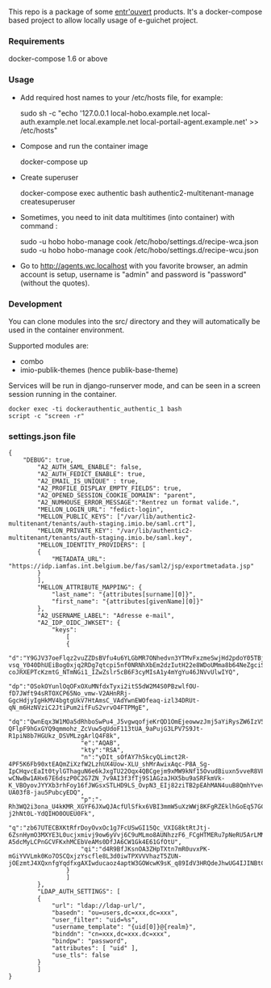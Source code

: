 This repo is a package of some [entr'ouvert](https://www.entrouvert.com) products.
It's a docker-compose based project to allow locally usage of e-guichet project.

### Requirements

docker-compose 1.6 or above

### Usage

- Add required host names to your /etc/hosts file, for example:

  sudo sh -c "echo '127.0.0.1 local-hobo.example.net local-auth.example.net local.example.net local-portail-agent.example.net' >> /etc/hosts"

- Compose and run the container image

  docker-compose up

- Create superuser

  docker-compose exec authentic bash
  authentic2-multitenant-manage createsuperuser

* Sometimes, you need to init data multitimes (into container) with command :

  sudo -u hobo hobo-manage cook /etc/hobo/settings.d/recipe-wca.json
  sudo -u hobo hobo-manage cook /etc/hobo/settings.d/recipe-wcu.json

* Go to http://agents.wc.localhost with you favorite browser, an admin account is
  setup, username is "admin" and password is "password" (without the quotes).

### Development

You can clone modules into the src/ directory and they will automatically be
used in the container environment.

Supported modules are:

- combo
- imio-publik-themes (hence publik-base-theme)

Services will be run in django-runserver mode, and can be seen in a screen
session running in the container.

    docker exec -ti dockerauthentic_authentic_1 bash
    script -c "screen -r"

### settings.json file

```
{
    "DEBUG": true,
        "A2_AUTH_SAML_ENABLE": false,
        "A2_AUTH_FEDICT_ENABLE": true,
        "A2_EMAIL_IS_UNIQUE" : true,
        "A2_PROFILE_DISPLAY_EMPTY_FIELDS": true,
        "A2_OPENED_SESSION_COOKIE_DOMAIN": "parent",
        "A2_NUMHOUSE_ERROR_MESSAGE":"Rentrez un format valide.",
        "MELLON_LOGIN_URL": "fedict-login",
        "MELLON_PUBLIC_KEYS": ["/var/lib/authentic2-multitenant/tenants/auth-staging.imio.be/saml.crt"],
        "MELLON_PRIVATE_KEY": "/var/lib/authentic2-multitenant/tenants/auth-staging.imio.be/saml.key",
        "MELLON_IDENTITY_PROVIDERS": [
        {
            "METADATA_URL": "https://idp.iamfas.int.belgium.be/fas/saml2/jsp/exportmetadata.jsp"
        }
        ],
        "MELLON_ATTRIBUTE_MAPPING": {
            "last_name": "{attributes[surname][0]}",
            "first_name": "{attributes[givenName][0]}"
        },
        "A2_USERNAME_LABEL": "Adresse e-mail",
        "A2_IDP_OIDC_JWKSET": {
            "keys":
                [
                {
                    "d":"Y9GJV37oeFlqz2vuZZDsBVfu4u6YLGbMR7ONhedvn3YTMvFxzmeSwjHd2pdoY05TBjgNbDk6QaCKVtqRrHsbbrmYN_6aRIoZk9KiZqLPvnrRUbe0_lLaozJxZjPa4urb8-vsq_Y040DhUEiBog0xjq2RDg7qtcpi5nf0NRNhXbEm2dzIutH22e8WDoUMma8b64NeZgciSmvdu24UUG_eoAt7fsy8xfL81nxA6qk0mWFrjyCpvxmjEotuCBQ79JLzStWeiKkBx80mokNnMTD3bZm-coJRXEPTcKzmtG_NTmNGi1_IZwZslr5cB6F3cyMIsA1y4mYgYu46JNVvUlwIYQ",
                    "dp":"OSokOYunlOqOFxOXuMNfdxTyxi2itS5dW2M4S0PBzwlfOU-fD7JWft94sRTOXCP65No_vmw-V2AHnRRj-GgcHdjyIgHkMV4bgtgUkV7HtAmsC_VAdYwnEWOfeaq-izl34DRUt-qN_m6HzNVziC2JtiPum2ifFuS2vrvO4FTPMgE",
                    "dq":"QwnEqx3W1MOa5dRhboSwPu4_J5vgwqofjeKrQD1OmEjeowwzJmj5aYiRysZW6IzV5L7XpW081EdxDXI6ddBGWRq-QFlpF9hGxGYQ9qmmohz_ZcVuw5qUdoF113tUA_9aPujG3LPV7S9Jt-R1piN8b7HGUkz_DSVMLzgArlQ4F8k",
                    "e":"AQAB",
                    "kty":"RSA",
                    "n":"yDIt_sOfAY7h5kcyQLimct2R-4PF5K6Fb90xtEAQmZiXzfW2LzhUX4Uow-XLU_shMrAwixAqc-P8A_Sg-IpCHqvcEaIt0tylGThaguN6e6kJxgTU22Oqx4QBCgejm9xMW9kNf15OvudBiuxn5vveR8VFts_pWU-wCNwBw1AHx67E6dszP0C2G7ZN_7v9AI3f3fTj9S1AGzaJHX5bu9aSRFkmVk-K_VBOyovJYYXb3rhFoy16fJWGsxSTLHD9LS_OvpN3_EIj82ziTB2pEAhMAN4uuB8QmhYvevBin96TbECNMCuIbxenbZYyn1FslXWn29-UA03f8-jau5PubcyEDQ",
                    "p":"-Rh3WQ2i3ona_U4kKMR_XGYF6JXwQJAcfUlSfkx6VBI3mmW5uXzWWj8KFgRZEklhGoEq57GCyPWiRARgFOdLRHGQzJidvZaNFqpWw96oFP5eDaOdmLmtthr59l6kUqfQgUwRF_QeHEOlgQrmXBG7-j2hNt0L-YdQIHO0OUEU0Fk",
                    "q":"zb67UTECBXKtRfrDoyOvxOc1g7FcUSwGI15Qc_VXIG8ktRtJtj-6ZsnHymO3MXYE3L0ucjxmivj9ow6yVvj6C9uMLmo8AUNhzzF6_FCgHTMERu7pNeRU5ArLMMJA-A5dcMyLCPnGCVFKxhMCEbVeAMs0DfJA6CW1Gk4E61GfOtU",
                    "qi":"d4R9BfJKsnOA3ZHpTXtn7mR0uvxPK-mGiYVVLmk0Ko7OSCQxjzYscfle8L3d0iwTPXVVVhazT5ZUN-jOEzmtJ4XQxnfgYqdfxgAXIwducaoz4aptW3GOWcwK9sK_q89IdV3HRQdeJhwUG4IJINBtC7QYvwE9FNhWvC9DsB5VAEo"
                }
                ]
        },
        "LDAP_AUTH_SETTINGS": [
        {
            "url": "ldap://ldap-url/",
            "basedn": "ou=users,dc=xxx,dc=xxx",
            "user_filter": "uid=%s",
            "username_template": "{uid[0]}@{realm}",
            "binddn": "cn=xxx,dc=xxx.dc=xxx",
            "bindpw": "password",
            "attributes": [ "uid" ],
            "use_tls": false
        }
        ]
}
```
